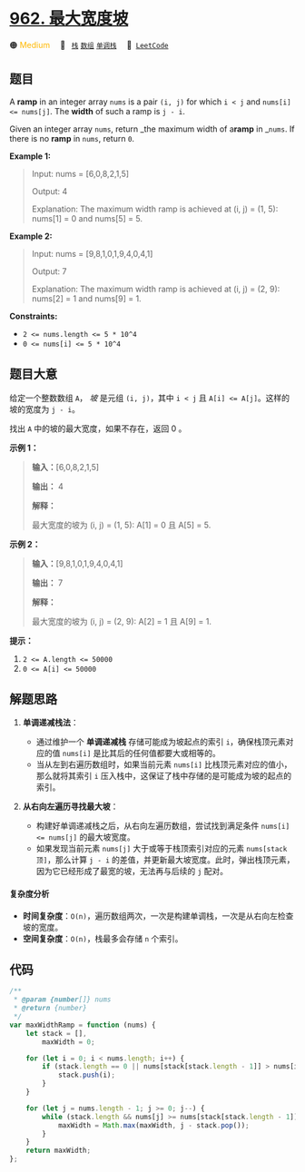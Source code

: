 # [962. 最大宽度坡](https://leetcode.com/problems/maximum-width-ramp)

🟠 <font color=#ffb800>Medium</font>&emsp; 🔖&ensp; [`栈`](/leetcode/outline/tag/stack.md) [`数组`](/leetcode/outline/tag/array.md) [`单调栈`](/leetcode/outline/tag/monotonic-stack.md)&emsp; 🔗&ensp;[`LeetCode`](https://leetcode.com/problems/maximum-width-ramp)

## 题目

A **ramp** in an integer array `nums` is a pair `(i, j)` for which `i < j` and
`nums[i] <= nums[j]`. The **width** of such a ramp is `j - i`.

Given an integer array `nums`, return _the maximum width of a**ramp** in
_`nums`. If there is no **ramp** in `nums`, return `0`.

**Example 1:**

> Input: nums = [6,0,8,2,1,5]
>
> Output: 4
>
> Explanation: The maximum width ramp is achieved at (i, j) = (1, 5): nums[1] = 0 and nums[5] = 5.

**Example 2:**

> Input: nums = [9,8,1,0,1,9,4,0,4,1]
>
> Output: 7
>
> Explanation: The maximum width ramp is achieved at (i, j) = (2, 9): nums[2] = 1 and nums[9] = 1.

**Constraints:**

- `2 <= nums.length <= 5 * 10^4`
- `0 <= nums[i] <= 5 * 10^4`

## 题目大意

给定一个整数数组 `A`， _坡_ 是元组 `(i, j)`，其中 `i < j` 且 `A[i] <= A[j]`。这样的坡的宽度为 `j - i`。

找出 `A` 中的坡的最大宽度，如果不存在，返回 0 。

**示例 1：**

> **输入：**[6,0,8,2,1,5]
>
> **输出：** 4
>
> **解释：**
>
> 最大宽度的坡为 (i, j) = (1, 5): A[1] = 0 且 A[5] = 5.

**示例 2：**

> **输入：**[9,8,1,0,1,9,4,0,4,1]
>
> **输出：** 7
>
> **解释：**
>
> 最大宽度的坡为 (i, j) = (2, 9): A[2] = 1 且 A[9] = 1.

**提示：**

1. `2 <= A.length <= 50000`
2. `0 <= A[i] <= 50000`

## 解题思路

1. **单调递减栈法**：

   - 通过维护一个 **单调递减栈** 存储可能成为坡起点的索引 `i`，确保栈顶元素对应的值 `nums[i]` 是比其后的任何值都要大或相等的。
   - 当从左到右遍历数组时，如果当前元素 `nums[i]` 比栈顶元素对应的值小，那么就将其索引 `i` 压入栈中，这保证了栈中存储的是可能成为坡的起点的索引。

2. **从右向左遍历寻找最大坡**：
   - 构建好单调递减栈之后，从右向左遍历数组，尝试找到满足条件 `nums[i] <= nums[j]` 的最大坡宽度。
   - 如果发现当前元素 `nums[j]` 大于或等于栈顶索引对应的元素 `nums[stack顶]`，那么计算 `j - i` 的差值，并更新最大坡宽度。此时，弹出栈顶元素，因为它已经形成了最宽的坡，无法再与后续的 `j` 配对。

#### 复杂度分析

- **时间复杂度**：`O(n)`，遍历数组两次，一次是构建单调栈，一次是从右向左检查坡的宽度。
- **空间复杂度**：`O(n)`，栈最多会存储 `n` 个索引。

## 代码

```javascript
/**
 * @param {number[]} nums
 * @return {number}
 */
var maxWidthRamp = function (nums) {
	let stack = [],
		maxWidth = 0;

	for (let i = 0; i < nums.length; i++) {
		if (stack.length == 0 || nums[stack[stack.length - 1]] > nums[i]) {
			stack.push(i);
		}
	}

	for (let j = nums.length - 1; j >= 0; j--) {
		while (stack.length && nums[j] >= nums[stack[stack.length - 1]]) {
			maxWidth = Math.max(maxWidth, j - stack.pop());
		}
	}
	return maxWidth;
};
```
